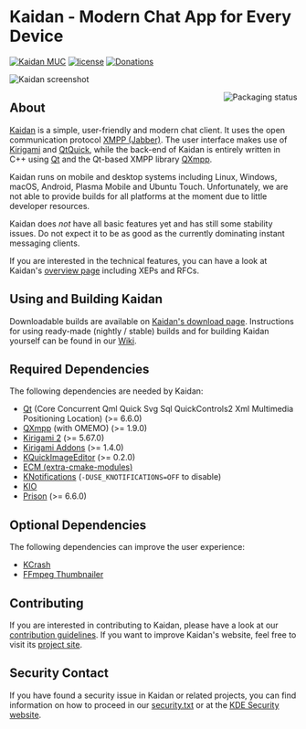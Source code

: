 <!--
SPDX-FileCopyrightText: 2016 Linus Jahn <lnj@kaidan.im>

SPDX-License-Identifier: CC0-1.0
-->

# Kaidan - Modern Chat App for Every Device

[![Kaidan MUC](https://search.jabbercat.org/api/1.0/badge?address=kaidan@muc.kaidan.im)](https://i.kaidan.im)
[![license](https://img.shields.io/badge/License-GPLv3%2B%20%2F%20CC%20BY--SA%204.0-blue.svg)](https://raw.githubusercontent.com/kaidanim/kaidan/master/LICENSE)
[![Donations](https://img.shields.io/liberapay/patrons/kaidan.svg?logo=liberapay)](https://liberapay.com/kaidan)

![Kaidan screenshot](https://www.kaidan.im/images/screenshot-horizontal.png)

<a href="https://repology.org/project/kaidan/versions">
    <img src="https://repology.org/badge/vertical-allrepos/kaidan.svg" alt="Packaging status" align="right">
</a>

## About

[Kaidan][kaidan-website] is a simple, user-friendly and modern chat client. It
uses the open communication protocol [XMPP (Jabber)][xmpp]. The user interface
makes use of [Kirigami][kirigami-website] and [QtQuick][qtquick], while the
back-end of Kaidan is entirely written in C++ using [Qt][qt] and the Qt-based
XMPP library [QXmpp][qxmpp].

Kaidan runs on mobile and desktop systems including Linux, Windows, macOS,
Android, Plasma Mobile and Ubuntu Touch.
Unfortunately, we are not able to provide builds for all platforms at the moment
due to little developer resources.

Kaidan does *not* have all basic features yet and has still some stability
issues. Do not expect it to be as good as the currently dominating instant
messaging clients.

If you are interested in the technical features, you can have a
look at Kaidan's [overview page][overview] including XEPs and RFCs.

## Using and Building Kaidan

Downloadable builds are available on [Kaidan's download page][downloads].
Instructions for using ready-made (nightly / stable) builds and for building
Kaidan yourself can be found in our [Wiki][wiki].

## Required Dependencies

The following dependencies are needed by Kaidan:

* [Qt][qt-build-sources] (Core Concurrent Qml Quick Svg Sql QuickControls2 Xml Multimedia Positioning Location) (>= 6.6.0)
* [QXmpp][qxmpp] (with OMEMO) (>= 1.9.0)
* [Kirigami 2][kirigami-repo] (>= 5.67.0)
* [Kirigami Addons][kirigami-addons] (>= 1.4.0)
* [KQuickImageEditor][kquickimageeditor] (>= 0.2.0)
* [ECM (extra-cmake-modules)][ecm]
* [KNotifications][knotifications] (`-DUSE_KNOTIFICATIONS=OFF` to disable)
* [KIO][kio]
* [Prison][prison] (>= 6.6.0)

## Optional Dependencies

The following dependencies can improve the user experience:

* [KCrash][kcrash]
* [FFmpeg Thumbnailer][ffmpegthumbs]

## Contributing

If you are interested in contributing to Kaidan, please have a look at our
[contribution guidelines][contributing]. If you want to improve Kaidan's
website, feel free to visit its [project site][kaidan-website-repo].

## Security Contact

If you have found a security issue in Kaidan or related projects, you can find
information on how to proceed in our [security.txt][securitytxt] or at the
[KDE Security website][kdesecurity].

[contributing]: CONTRIBUTING.md
[downloads]: https://www.kaidan.im/download/
[ecm]: https://api.kde.org/ecm/manual/ecm.7.html
[ffmpegthumbs]: https://apps.kde.org/de/ffmpegthumbs/
[kaidan-website]: https://kaidan.im
[kaidan-website-repo]: https://invent.kde.org/websites/kaidan-im
[kcrash]: https://api.kde.org/frameworks/kcrash/html/index.html
[kdesecurity]: https://kde.org/info/security/
[kio]: https://api.kde.org/frameworks/kio/html/index.html
[kirigami-addons]: https://invent.kde.org/libraries/kirigami-addons
[kirigami-repo]: https://invent.kde.org/frameworks/kirigami
[kirigami-website]: https://kde.org/products/kirigami/
[knotifications]: https://api.kde.org/frameworks/knotifications/html/index.html
[kquickimageeditor]: https://invent.kde.org/libraries/kquickimageeditor
[overview]: https://xmpp.org/software/clients/kaidan/
[prison]: https://api.kde.org/frameworks/prison/html/index.html
[qt]: https://www.qt.io/
[qt-build-sources]: https://doc.qt.io/qt-6/build-sources.html
[qtquick]: https://wiki.qt.io/Qt_Quick
[qxmpp]: https://github.com/qxmpp-project/qxmpp
[securitytxt]: https://www.kaidan.im/.well-known/security.txt
[wiki]: https://invent.kde.org/network/kaidan/-/wikis/home
[xmpp]: https://xmpp.org